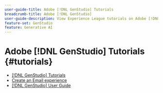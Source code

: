 ```yaml
---
user-guide-title: Adobe [!DNL GenStudio] Tutorials
breadcrumb-title: Adobe [!DNL GenStudio]
user-guide-description: View Experience League tutorials on Adobe [!DNL GenStudio], an end-to-end solution to accelerate and simplify your content supply chain with generative AI and intelligent automation.
feature-set: GenStudio
feature: Generative AI
---
```


# Adobe [!DNL GenStudio] Tutorials {#tutorials}

+ [[!DNL GenStudio] Tutorials](tutorials.md)
+ [Create an Email experience](create-email-experience.md)
+ [[!DNL GenStudio] User Guide](https://experienceleague-review.corp.adobe.com/docs/genstudio/user-guide/home.html)
